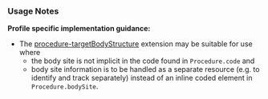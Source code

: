 ### Usage Notes

**Profile specific implementation guidance:**
- The [procedure-targetBodyStructure](http://hl7.org/fhir/R4/extension-procedure-targetbodystructure.html) extension may be suitable for use where
   - the body site is not implicit in the code found in `Procedure.code` and  
   - body site information is to be handled as a separate resource (e.g. to identify and track separately) instead of an inline coded element in `Procedure.bodySite`. 
